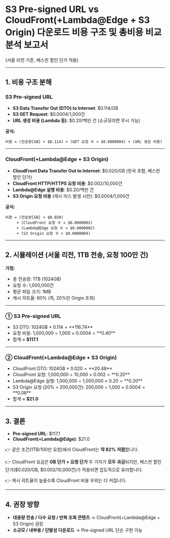# S3 Pre-signed URL vs CloudFront(+Lambda@Edge + S3 Origin) 다운로드 비용 구조 및 총비용 비교 분석 보고서

(서울 리전 기준, 베스핀 할인 단가 적용)

---

## 1. 비용 구조 분해

### S3 Pre-signed URL

- **S3 Data Transfer Out (DTO) to Internet**: $0.114/GB
- **S3 GET Request**: $0.0004/1,000건
- **URL 생성 비용 (Lambda 등)**: $0.20/백만 건 (소규모라면 무시 가능)

**공식:**

```
비용 = (전송량[GB] × $0.114) + (GET 요청 수 × $0.0000004) + (URL 생성 비용)

```

---

### CloudFront(+Lambda@Edge + S3 Origin)

- **CloudFront Data Transfer Out to Internet**: $0.020/GB (한국 포함, 베스핀 할인 단가)
- **CloudFront HTTP/HTTPS 요청 비용**: $0.002/10,000건
- **Lambda@Edge 실행 비용**: $0.20/백만 건
- **S3 Origin 요청 비용** (캐시 미스 발생 시만): $0.0004/1,000건

**공식:**

```
비용 = (전송량[GB] × $0.020)
     + (CloudFront 요청 수 × $0.0000002)
     + (Lambda@Edge 요청 수 × $0.0000002)
     + (S3 Origin 요청 수 × $0.0000004)

```

---

## 2. 시뮬레이션 (서울 리전, 1TB 전송, 요청 100만 건)

**가정:**

- 총 전송량: 1TB (1024GB)
- 요청 수: 1,000,000건
- 평균 파일 크기: 1MB
- 캐시 히트율: 80% (즉, 20%만 Origin 조회)

---

### ① S3 Pre-signed URL

- S3 DTO: 1024GB × $0.114 = **$116.74**
- 요청 비용: 1,000,000 ÷ 1,000 × $0.0004 = **$0.40**
- 합계 ≈ **$117.1**

---

### ② CloudFront(+Lambda@Edge + S3 Origin)

- CloudFront DTO: 1024GB × $0.020 = **$20.48**
- CloudFront 요청: 1,000,000 ÷ 10,000 × $0.002 = **$0.20**
- Lambda@Edge 실행: 1,000,000 ÷ 1,000,000 × $0.20 = **$0.20**
- S3 Origin 요청 (20% = 200,000건): 200,000 ÷ 1,000 × $0.0004 = **$0.08**
- 합계 ≈ **$21.0**

---

## 3. 결론

- **Pre-signed URL**: $117.1
- **CloudFront(+Lambda@Edge)**: $21.0

👉 같은 조건(1TB/100만 요청)에서 CloudFront는 **약 82% 저렴**합니다.

👉 CloudFront 요금은 **GB 단가 + 요청 단가** 두 가지가 **모두 과금**되지만, 베스핀 할인 단가($0.020/GB, $0.002/10,000건)가 적용되면 압도적으로 유리합니다.

👉 캐시 히트율이 높을수록 CloudFront 비용 우위는 더 커집니다.

---

## 4. 권장 방향

- **대용량 전송 / 다수 요청 / 반복 조회 콘텐츠** → CloudFront(+Lambda@Edge + S3 Origin) 권장
- **소규모 / 내부용 / 단발성 다운로드** → Pre-signed URL 단순 구현 가능